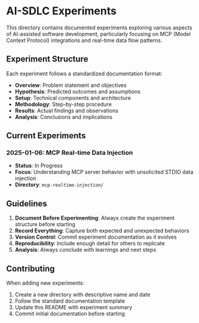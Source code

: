 # AI-SDLC Experiments

This directory contains documented experiments exploring various aspects of AI-assisted software development, particularly focusing on MCP (Model Context Protocol) integrations and real-time data flow patterns.

## Experiment Structure

Each experiment follows a standardized documentation format:

- **Overview**: Problem statement and objectives
- **Hypothesis**: Predicted outcomes and assumptions
- **Setup**: Technical components and architecture
- **Methodology**: Step-by-step procedure
- **Results**: Actual findings and observations
- **Analysis**: Conclusions and implications

## Current Experiments

### 2025-01-06: MCP Real-time Data Injection
- **Status**: In Progress
- **Focus**: Understanding MCP server behavior with unsolicited STDIO data injection
- **Directory**: `mcp-realtime-injection/`

## Guidelines

1. **Document Before Experimenting**: Always create the experiment structure before starting
2. **Record Everything**: Capture both expected and unexpected behaviors
3. **Version Control**: Commit experiment documentation as it evolves
4. **Reproducibility**: Include enough detail for others to replicate
5. **Analysis**: Always conclude with learnings and next steps

## Contributing

When adding new experiments:
1. Create a new directory with descriptive name and date
2. Follow the standard documentation template
3. Update this README with experiment summary
4. Commit initial documentation before starting
